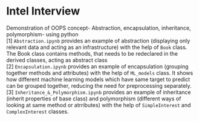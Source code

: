 # Intel Interview
Demonstration of OOPS concept- Abstraction, encapsulation, inheritance, polymorphism- using python <br />
[1] `Abstraction.ipynb` provides an example of abstraction (displaying only relevant data and acting as an infrastructure) with the help of `Book` class. The Book class contains methods, that needs to be redeclared in the derived classes, acting as abstract class <br />
[2] `Encapsulation.ipynb` provides an example of encapsulation (grouping together methods and attributes) with the help of `ML_models` class. It shows how different machine learning models which have same target to predict can be grouped together, reducing the need for preprocessing separately. <br />
[3] `Inheritance_&_Polymorphism.ipynb` provides an example of inheritance (inherit properties of base class) and polymorphism (different ways of looking at same method or atrributes) with the help of `SimpleInterest` and `ComplexInterest` classes.
